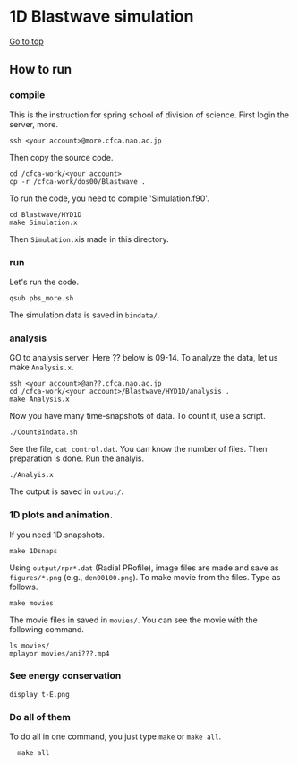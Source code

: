 # 1D Blastwave simulation

[Go to top](../README.md)  

## How to run

### compile 
This is the instruction for spring school of division of science. First login the server, more.

    ssh <your account>@more.cfca.nao.ac.jp
    
Then copy the source code.

    cd /cfca-work/<your account>
    cp -r /cfca-work/dos00/Blastwave .
To run the code, you need to compile 'Simulation.f90'.
    
    cd Blastwave/HYD1D
    make Simulation.x
    
Then `Simulation.x`is made in this directory.

### run
Let's run the code.
    
    qsub pbs_more.sh
    
The simulation data is saved in `bindata/`.

### analysis
GO to analysis server. Here ?? below is 09-14. To analyze the data, let us make `Analysis.x`.
    
    ssh <your account>@an??.cfca.nao.ac.jp
    cd /cfca-work/<your account>/Blastwave/HYD1D/analysis .
    make Analysis.x
    
Now you have many time-snapshots of data. To count it, use a script.
    
    ./CountBindata.sh
   
See the file, `cat control.dat`. You can know the number of files.
Then preparation is done. Run the analyis.
    
    ./Analyis.x
    
The output is saved in `output/`.
### 1D plots and animation.
If you need 1D snapshots. 
    
    make 1Dsnaps
   
Using `output/rpr*.dat` (Radial PRofile), image files are made and save as `figures/*.png` (e.g., `den00100.png`).
To make movie from the files. Type as follows.

    make movies
   
The movie files in saved in `movies/`. You can see the movie with the following command.

    ls movies/
    mplayor movies/ani???.mp4
   
### See energy conservation

    display t-E.png
    
### Do all of them
To do all in one command, you just type `make` or `make all`.
   
      make all
      
